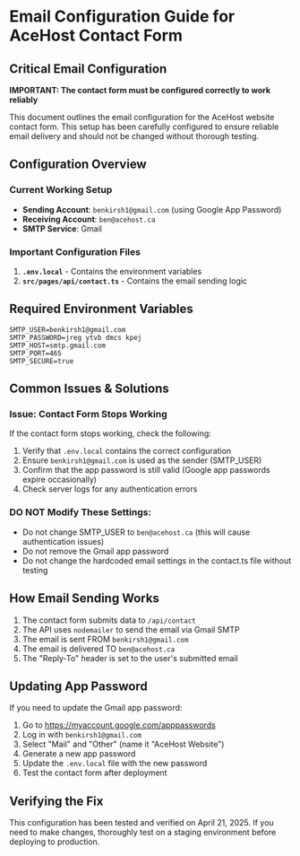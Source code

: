 # Email Configuration Guide for AceHost Contact Form

## Critical Email Configuration

**IMPORTANT: The contact form must be configured correctly to work reliably**

This document outlines the email configuration for the AceHost website contact form. This setup has been carefully configured to ensure reliable email delivery and should not be changed without thorough testing.

## Configuration Overview

### Current Working Setup

- **Sending Account**: `benkirsh1@gmail.com` (using Google App Password)
- **Receiving Account**: `ben@acehost.ca`
- **SMTP Service**: Gmail

### Important Configuration Files

1. **`.env.local`** - Contains the environment variables
2. **`src/pages/api/contact.ts`** - Contains the email sending logic

## Required Environment Variables

```
SMTP_USER=benkirsh1@gmail.com
SMTP_PASSWORD=jreg ytvb dmcs kpej
SMTP_HOST=smtp.gmail.com
SMTP_PORT=465
SMTP_SECURE=true
```

## Common Issues & Solutions

### Issue: Contact Form Stops Working

If the contact form stops working, check the following:

1. Verify that `.env.local` contains the correct configuration
2. Ensure `benkirsh1@gmail.com` is used as the sender (SMTP_USER)
3. Confirm that the app password is still valid (Google app passwords expire occasionally)
4. Check server logs for any authentication errors

### DO NOT Modify These Settings:

- Do not change SMTP_USER to `ben@acehost.ca` (this will cause authentication issues)
- Do not remove the Gmail app password
- Do not change the hardcoded email settings in the contact.ts file without testing

## How Email Sending Works

1. The contact form submits data to `/api/contact`
2. The API uses `nodemailer` to send the email via Gmail SMTP
3. The email is sent FROM `benkirsh1@gmail.com` 
4. The email is delivered TO `ben@acehost.ca`
5. The "Reply-To" header is set to the user's submitted email

## Updating App Password

If you need to update the Gmail app password:

1. Go to https://myaccount.google.com/apppasswords
2. Log in with `benkirsh1@gmail.com`
3. Select "Mail" and "Other" (name it "AceHost Website")
4. Generate a new app password
5. Update the `.env.local` file with the new password
6. Test the contact form after deployment

## Verifying the Fix

This configuration has been tested and verified on April 21, 2025. If you need to make changes, thoroughly test on a staging environment before deploying to production. 